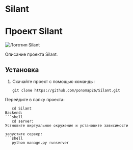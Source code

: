 # Silant
# Проект Silant

![Логотип Silant](https://static.tildacdn.com/tild6532-6137-4664-b962-623539363734/photo.svg)

Описание проекта Silant.

## Установка

1. Скачайте проект с помощью команды:

   ```shell
   git clone https://github.com/ponomap26/Silant.git
Перейдите в папку проекта:
```shell
   cd Silant
Backend:
```shell
   cd server:
Устновите виртуальное окружение и установите зависимости

запустите сервер:
```shell
   python manage.py runserver 
